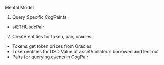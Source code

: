 Mental Model

1. Query Specific CogPair.ts 
- stETHUsdcPair
2. Create entities for token, pair, oracles
- Tokens get token prices from Oracles
- Token entities for USD Value of asset/collateral borrowed and lent out
- Pairs for querying events in CogPair
